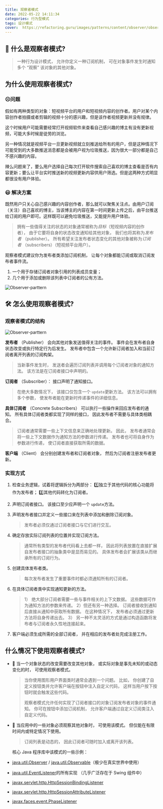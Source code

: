 ```yaml
---
title: 观察者模式
date: 2022-05-22 14:11:34
categories: 行为型模式
tags: 设计模式
cover: 	https://refactoring.guru/images/patterns/content/observer/observer.png
---
```


## 💭 什么是观察者模式?

> 一种行为设计模式， 允许你定义一种订阅机制， 可在对象事件发生时通知多个 “观察” 该对象的其他对象。
> 

## 为什么使用观察者模式?

### ☹️问题

假如有两种类型的对象：短视频平台的用户和短视频内容的创作者。用户对某个内容创作者拍摄或者剪辑的视频十分的感兴趣，但是该作者视频更新并没有规律。

这个时候用户可能需要经常打开视频软件来查看自己感兴趣的博主有没有更新视频，可能大多时候是徒劳的浏览。

另一种情况就是视频平台一旦更新视频就立刻推送给所有的用户，但是这种情况下可能受到的大多数推送消息都是会被用户视为垃圾推送，因为很大一部分都是自己不感兴趣的内容。

辣么问题来了，要么用户选择自己每次打开软件搜索自己喜欢的博主查看是否有内容更新；要么让平台实时推送新的视频更新内容供用户筛选。但是这两种方式明显都很没有用户体验。

### 😃 解决方案

既然用户只关心自己感兴趣的内容创作者，那么就可以聚焦关注点。由用户订阅（关注）自己喜欢的博主，当该博主的内容在第一时间更新上传之后，由平台推送给订阅的用户即可。这样既可以避免垃圾推送，又能提升用户体验。

> 拥有一些值得关注的状态的对象通常被称为*目标*（短视频内容的创作者）， 由于它要将自身的状态改变通知给其他对象， 我们也将其称为*发布者* （publisher）。 所有希望关注发布者状态变化的其他对象被称为*订阅者* （subscribers）（短视频平台用户）。
> 

观察者模式建议你为发布者类添加订阅机制， 让每个对象都能订阅或取消订阅发布者事件流。

1. 一个用于存储订阅者对象引用的列表成员变量；
2. 几个用于添加或删除该列表中订阅者的公有方法。

![Observer-parttern](https://picgo-xuexueli.oss-cn-beijing.aliyuncs.com/images/design-partter/Untitled.png)

## 🛠️ 怎么使用观察者模式?

### 观察者模式的结构

![Observer-parttern](https://picgo-xuexueli.oss-cn-beijing.aliyuncs.com/images/design-partter/Untitled%201.png)

**发布者** （Publisher） 会向其他对象发送值得关注的事件。 事件会在发布者自身状态改变或执行特定行为后发生。 发布者中包含一个允许新订阅者加入和当前订阅者离开列表的订阅构架。

> 当新事件发生时， 发送者会遍历订阅列表并调用每个订阅者对象的通知方法。 该方法是在订阅者接口中声明的。
> 

**订阅者** （Subscriber）： 接口声明了通知接口。 

> 在绝大多数情况下， 该接口仅包含一个 `update`更新方法。 该方法可以拥有多个参数， 使发布者能在更新时传递事件的详细信息。
> 

**具体订阅者** （Concrete Subscribers） 可以执行一些操作来回应发布者的通知。 所有具体订阅者类都实现了同样的接口， 因此发布者不需要与具体类相耦合。

> 订阅者通常需要一些上下文信息来正确地处理更新。 因此， 发布者通常会将一些上下文数据作为通知方法的参数进行传递。 发布者也可将自身作为参数进行传递， 使订阅者直接获取所需的数据。
> 

**客户端** （Client） 会分别创建发布者和订阅者对象， 然后为订阅者注册发布者更新。

### 实现方式

1. 检查业务逻辑，试着将逻辑拆分为两部分： 1️⃣独立于其他代码的核心功能将作为发布者； 2️⃣其他代码转化为订阅者。
2. 声明订阅者接口。 该接口至少应声明一个 `update`方法。
3. 声明发布者接口并定义一些接口来在列表中添加和删除订阅对象。 
   
    > 发布者必须仅通过订阅者接口与它们进行交互。
    > 
4. 确定存放实际订阅列表的位置并实现订阅方法。
   
    > 通常所有类型的发布者代码看上去都一样， 因此将列表放置在直接扩展自发布者接口的抽象类中是显而易见的。 具体发布者会扩展该类从而继承所有的订阅行为。
    > 
5. 创建具体发布者类。
   
    > 每次发布者发生了重要事件时都必须通知所有的订阅者。
    > 
6. 在具体订阅者类中实现通知更新的方法。
   
    > 1） 绝大部分订阅者需要一些与事件相关的上下文数据。 这些数据可作为通知方法的参数来传递。
    2）但还有另一种选择。 订阅者接收到通知后直接从通知中获取所有数据。 在这种情况下， 发布者必须通过更新方法将自身传递出去。
    3） 另一种不太灵活的方式是通过构造函数将发布者与订阅者永久性地连接起来。
    > 
7. 客户端必须生成所需的全部订阅者， 并在相应的发布者处完成注册工作。

## 什么情况下使用观察者模式?

- 🐞  当一个对象状态的改变需要改变其他对象， 或实际对象是事先未知的或动态变化的时， 可使用观察者模式。
  
    > 当你使用图形用户界面类时通常会遇到一个问题。 比如， 你创建了自定义按钮类并允许客户端在按钮中注入自定义代码， 这样当用户按下按钮时就会触发这些代码。
    > 
    > 
    > 观察者模式允许任何实现了订阅者接口的对象订阅发布者对象的事件通知。 你可在按钮中添加订阅机制， 允许客户端通过自定义订阅类注入自定义代码。
    > 
- 🐞  当应用中的一些对象必须观察其他对象时， 可使用该模式。 但仅能在有限时间内或特定情况下使用。
  
    > 订阅列表是动态的， 因此订阅者可随时加入或离开该列表。
    > 
    
    核心 Java 程序库中该模式的一些示例：
    
- [java.util.Observer](http://docs.oracle.com/javase/8/docs/api/java/util/Observer.html) / [java.util.Observable](http://docs.oracle.com/javase/8/docs/api/java/util/Observable.html)（极少在真实世界中使用）
- [java.util.EventListener](http://docs.oracle.com/javase/8/docs/api/java/util/EventListener.html)的所有实现 （几乎广泛存在于 Swing 组件中）
- [javax.servlet.http.HttpSessionBindingListener](http://docs.oracle.com/javaee/7/api/javax/servlet/http/HttpSessionBindingListener.html)
- [javax.servlet.http.HttpSessionAttributeListener](http://docs.oracle.com/javaee/7/api/javax/servlet/http/HttpSessionAttributeListener.html)
- [javax.faces.event.PhaseListener](http://docs.oracle.com/javaee/7/api/javax/faces/event/PhaseListener.html)